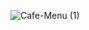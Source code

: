 ![Cafe-Menu (1)](https://github.com/Abhi865625/Cafe-Menu/assets/93569162/6f3c8c96-9736-4f99-b8db-c6f1e8562db3)
